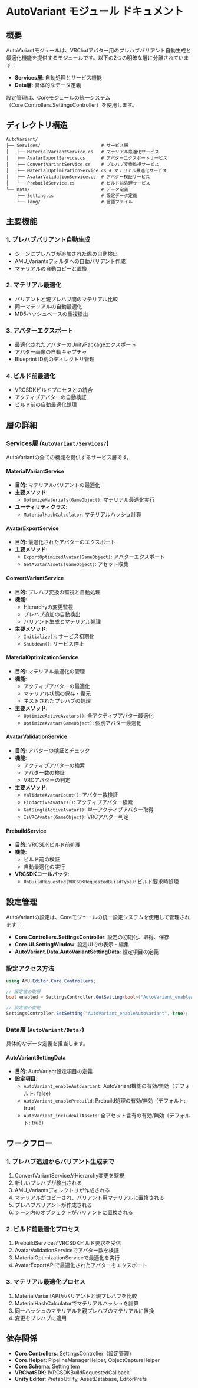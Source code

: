 # AutoVariant モジュール ドキュメント

## 概要

AutoVariantモジュールは、VRChatアバター用のプレハブバリアント自動生成と最適化機能を提供するモジュールです。以下の2つの明確な層に分離されています：

- **Services層**: 自動処理とサービス機能
- **Data層**: 具体的なデータ定義

設定管理は、Coreモジュールの統一システム（Core.Controllers.SettingsController）を使用します。

## ディレクトリ構造

```
AutoVariant/
├── Services/                       # サービス層
│   ├── MaterialVariantService.cs   # マテリアル最適化サービス
│   ├── AvatarExportService.cs      # アバターエクスポートサービス
│   ├── ConvertVariantService.cs    # プレハブ変換監視サービス
│   ├── MaterialOptimizationService.cs # マテリアル最適化サービス
│   ├── AvatarValidationService.cs  # アバター検証サービス
│   └── PrebuildService.cs          # ビルド前処理サービス
└── Data/                           # データ定義
    ├── Setting.cs                  # 設定データ定義
    └── lang/                       # 言語ファイル
```

## 主要機能

### 1. プレハブバリアント自動生成
- シーンにプレハブが追加された際の自動検出
- AMU_Variantsフォルダへの自動バリアント作成
- マテリアルの自動コピーと置換

### 2. マテリアル最適化
- バリアントと親プレハブ間のマテリアル比較
- 同一マテリアルの自動最適化
- MD5ハッシュベースの重複検出

### 3. アバターエクスポート
- 最適化されたアバターのUnityPackageエクスポート
- アバター画像の自動キャプチャ
- Blueprint ID別のディレクトリ管理

### 4. ビルド前最適化
- VRCSDKビルドプロセスとの統合
- アクティブアバターの自動検証
- ビルド前の自動最適化処理

## 層の詳細

### Services層 (`AutoVariant/Services/`)

AutoVariantの全ての機能を提供するサービス層です。

#### MaterialVariantService
- **目的**: マテリアルバリアントの最適化
- **主要メソッド**:
  - `OptimizeMaterials(GameObject)`: マテリアル最適化実行
- **ユーティリティクラス**:
  - `MaterialHashCalculator`: マテリアルハッシュ計算

#### AvatarExportService
- **目的**: 最適化されたアバターのエクスポート
- **主要メソッド**:
  - `ExportOptimizedAvatar(GameObject)`: アバターエクスポート
  - `GetAvatarAssets(GameObject)`: アセット収集

#### ConvertVariantService
- **目的**: プレハブ変換の監視と自動処理
- **機能**:
  - Hierarchyの変更監視
  - プレハブ追加の自動検出
  - バリアント生成とマテリアル処理
- **主要メソッド**:
  - `Initialize()`: サービス初期化
  - `Shutdown()`: サービス停止

#### MaterialOptimizationService
- **目的**: マテリアル最適化の管理
- **機能**:
  - アクティブアバターの最適化
  - マテリアル状態の保存・復元
  - ネストされたプレハブの処理
- **主要メソッド**:
  - `OptimizeActiveAvatars()`: 全アクティブアバター最適化
  - `OptimizeAvatar(GameObject)`: 個別アバター最適化

#### AvatarValidationService
- **目的**: アバターの検証とチェック
- **機能**:
  - アクティブアバターの検索
  - アバター数の検証
  - VRCアバターの判定
- **主要メソッド**:
  - `ValidateAvatarCount()`: アバター数検証
  - `FindActiveAvatars()`: アクティブアバター検索
  - `GetSingleActiveAvatar()`: 単一アクティブアバター取得
  - `IsVRCAvatar(GameObject)`: VRCアバター判定

#### PrebuildService
- **目的**: VRCSDKビルド前処理
- **機能**:
  - ビルド前の検証
  - 自動最適化の実行
- **VRCSDKコールバック**:
  - `OnBuildRequested(VRCSDKRequestedBuildType)`: ビルド要求時処理

## 設定管理

AutoVariantの設定は、Coreモジュールの統一設定システムを使用して管理されます：

- **Core.Controllers.SettingsController**: 設定の初期化、取得、保存
- **Core.UI.SettingWindow**: 設定UIでの表示・編集
- **AutoVariant.Data.AutoVariantSettingData**: 設定項目の定義

### 設定アクセス方法

```csharp
using AMU.Editor.Core.Controllers;

// 設定値の取得
bool enabled = SettingsController.GetSetting<bool>("AutoVariant_enableAutoVariant", false);

// 設定値の変更
SettingsController.SetSetting("AutoVariant_enableAutoVariant", true);
```

### Data層 (`AutoVariant/Data/`)

具体的なデータ定義を担当します。

#### AutoVariantSettingData
- **目的**: AutoVariant設定項目の定義
- **設定項目**:
  - `AutoVariant_enableAutoVariant`: AutoVariant機能の有効/無効（デフォルト: false）
  - `AutoVariant_enablePrebuild`: Prebuild処理の有効/無効（デフォルト: true）
  - `AutoVariant_includeAllAssets`: 全アセット含有の有効/無効（デフォルト: true）

## ワークフロー

### 1. プレハブ追加からバリアント生成まで
1. ConvertVariantServiceがHierarchy変更を監視
2. 新しいプレハブが検出される
3. AMU_Variantsディレクトリが作成される
4. マテリアルがコピーされ、バリアント用マテリアルに置換される
5. プレハブバリアントが作成される
6. シーン内のオブジェクトがバリアントに置換される

### 2. ビルド前最適化プロセス
1. PrebuildServiceがVRCSDKビルド要求を受信
2. AvatarValidationServiceでアバター数を検証
3. MaterialOptimizationServiceで最適化を実行
4. AvatarExportAPIで最適化されたアバターをエクスポート

### 3. マテリアル最適化プロセス
1. MaterialVariantAPIがバリアントと親プレハブを比較
2. MaterialHashCalculatorでマテリアルハッシュを計算
3. 同一ハッシュのマテリアルを親プレハブのマテリアルに置換
4. 変更をプレハブに適用

## 依存関係

- **Core.Controllers**: SettingsController（設定管理）
- **Core.Helper**: PipelineManagerHelper, ObjectCaptureHelper
- **Core.Schema**: SettingItem
- **VRChatSDK**: IVRCSDKBuildRequestedCallback
- **Unity Editor**: PrefabUtility, AssetDatabase, EditorPrefs
